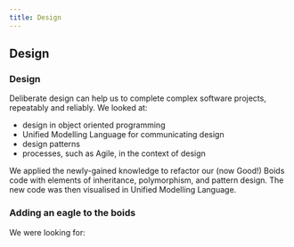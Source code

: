 ```yaml
---
title: Design
---
```


## Design

### Design

Deliberate design can help us to complete complex software projects, repeatably and reliably. We looked at: 

* design in object oriented programming
* Unified Modelling Language for communicating design
* design patterns
* processes, such as Agile, in the context of design

We applied the newly-gained knowledge to refactor our (now Good!) Boids code with elements of inheritance, polymorphism, and pattern design. The new code was then visualised in Unified Modelling Language.

### Adding an eagle to the boids

We were looking for:

<!--

* Readable code and sensible tests (always!)
* Object-oriented code
* Polymorphism and inheritance
* Unified Modelling Language

Sample solution:
https://github.com/jamespjh/bad-boids/commits/eagle
-->